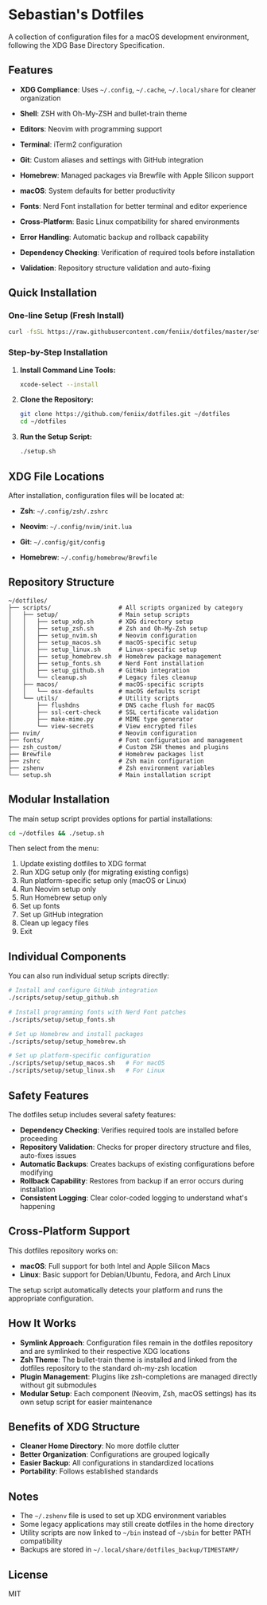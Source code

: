 # Sebastian's Dotfiles

A collection of configuration files for a macOS development environment, following the XDG Base Directory Specification.

## Features

- **XDG Compliance**: Uses `~/.config`, `~/.cache`, `~/.local/share` for cleaner organization
- **Shell**: ZSH with Oh-My-ZSH and bullet-train theme
- **Editors**: Neovim with programming support
- **Terminal**: iTerm2 configuration
- **Git**: Custom aliases and settings with GitHub integration
- **Homebrew**: Managed packages via Brewfile with Apple Silicon support

- **macOS**: System defaults for better productivity
- **Fonts**: Nerd Font installation for better terminal and editor experience
- **Cross-Platform**: Basic Linux compatibility for shared environments
- **Error Handling**: Automatic backup and rollback capability
- **Dependency Checking**: Verification of required tools before installation
- **Validation**: Repository structure validation and auto-fixing

## Quick Installation

### One-line Setup (Fresh Install)

```bash
curl -fsSL https://raw.githubusercontent.com/feniix/dotfiles/master/setup.sh | bash
```

### Step-by-Step Installation

1. **Install Command Line Tools:**
   ```bash
   xcode-select --install
   ```

2. **Clone the Repository:**
   ```bash
   git clone https://github.com/feniix/dotfiles.git ~/dotfiles
   cd ~/dotfiles
   ```

3. **Run the Setup Script:**
   ```bash
   ./setup.sh
   ```

## XDG File Locations

After installation, configuration files will be located at:

- **Zsh**: `~/.config/zsh/.zshrc`
- **Neovim**: `~/.config/nvim/init.lua`

- **Git**: `~/.config/git/config`
- **Homebrew**: `~/.config/homebrew/Brewfile`

## Repository Structure

```
~/dotfiles/
├── scripts/                   # All scripts organized by category
│   ├── setup/                 # Main setup scripts
│   │   ├── setup_xdg.sh       # XDG directory setup
│   │   ├── setup_zsh.sh       # Zsh and Oh-My-Zsh setup
│   │   ├── setup_nvim.sh      # Neovim configuration
│   │   ├── setup_macos.sh     # macOS-specific setup
│   │   ├── setup_linux.sh     # Linux-specific setup
│   │   ├── setup_homebrew.sh  # Homebrew package management
│   │   ├── setup_fonts.sh     # Nerd Font installation
│   │   ├── setup_github.sh    # GitHub integration
│   │   └── cleanup.sh         # Legacy files cleanup
│   ├── macos/                 # macOS-specific scripts
│   │   └── osx-defaults       # macOS defaults script
│   └── utils/                 # Utility scripts
│       ├── flushdns           # DNS cache flush for macOS
│       ├── ssl-cert-check     # SSL certificate validation
│       ├── make-mime.py       # MIME type generator
│       └── view-secrets       # View encrypted files
├── nvim/                      # Neovim configuration
├── fonts/                     # Font configuration and management
├── zsh_custom/                # Custom ZSH themes and plugins
├── Brewfile                   # Homebrew packages list
├── zshrc                      # Zsh main configuration
├── zshenv                     # Zsh environment variables
└── setup.sh                   # Main installation script
```

## Modular Installation

The main setup script provides options for partial installations:

```bash
cd ~/dotfiles && ./setup.sh
```

Then select from the menu:
1. Update existing dotfiles to XDG format
2. Run XDG setup only (for migrating existing configs)
3. Run platform-specific setup only (macOS or Linux)
4. Run Neovim setup only
5. Run Homebrew setup only
6. Set up fonts
7. Set up GitHub integration
8. Clean up legacy files
9. Exit

## Individual Components

You can also run individual setup scripts directly:

```bash
# Install and configure GitHub integration
./scripts/setup/setup_github.sh

# Install programming fonts with Nerd Font patches
./scripts/setup/setup_fonts.sh

# Set up Homebrew and install packages
./scripts/setup/setup_homebrew.sh

# Set up platform-specific configuration
./scripts/setup/setup_macos.sh   # For macOS
./scripts/setup/setup_linux.sh   # For Linux
```

## Safety Features

The dotfiles setup includes several safety features:

- **Dependency Checking**: Verifies required tools are installed before proceeding
- **Repository Validation**: Checks for proper directory structure and files, auto-fixes issues
- **Automatic Backups**: Creates backups of existing configurations before modifying
- **Rollback Capability**: Restores from backup if an error occurs during installation
- **Consistent Logging**: Clear color-coded logging to understand what's happening

## Cross-Platform Support

This dotfiles repository works on:

- **macOS**: Full support for both Intel and Apple Silicon Macs
- **Linux**: Basic support for Debian/Ubuntu, Fedora, and Arch Linux

The setup script automatically detects your platform and runs the appropriate configuration.

## How It Works

- **Symlink Approach**: Configuration files remain in the dotfiles repository and are symlinked to their respective XDG locations
- **Zsh Theme**: The bullet-train theme is installed and linked from the dotfiles repository to the standard oh-my-zsh location
- **Plugin Management**: Plugins like zsh-completions are managed directly without git submodules
- **Modular Setup**: Each component (Neovim, Zsh, macOS settings) has its own setup script for easier maintenance

## Benefits of XDG Structure

- **Cleaner Home Directory**: No more dotfile clutter
- **Better Organization**: Configurations are grouped logically
- **Easier Backup**: All configurations in standardized locations
- **Portability**: Follows established standards

## Notes

- The `~/.zshenv` file is used to set up XDG environment variables
- Some legacy applications may still create dotfiles in the home directory
- Utility scripts are now linked to `~/bin` instead of `~/sbin` for better PATH compatibility
- Backups are stored in `~/.local/share/dotfiles_backup/TIMESTAMP/`

## License

MIT 